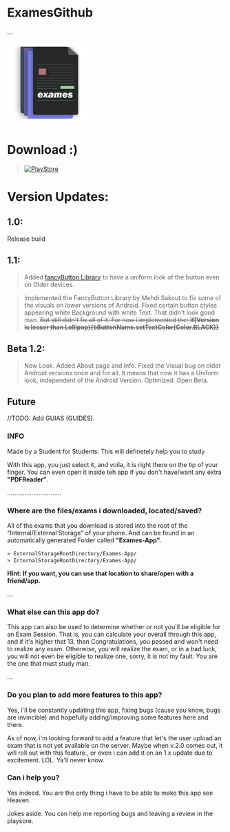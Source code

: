 # ExamesGithub

...

![logo.png](/app/src/main/res/mipmap-xxxhdpi/ic_launcher.png)


# Download :)
> [![PlayStore](http://www.marinepartsexpress.com/images/googleplay150.png)](https://play.google.com/store/apps/details?id=com.kishan.exames)


# Version Updates:
## 1.0:
Release build

## 1.1:
> Added [fancyButton Library](https://github.com/medyo/Fancybuttons) to have a uniform look of the button even on Older devices.

> Implemented the FancyButton Library by Mehdi Sakout to fix some of the visuals on lower versions of Android.
> Fixed certain button styles appearing white Background with white Text. That didn't look good man. ~~But still didn't fix all of it. For now i implemented the: **if(Version is lesser than Lollipop){bButtonName.setTextColor(Color.BLACK)}**~~

## Beta 1.2:
> New Look.
> Added About page and Info.
> Fixed the Visual bug on older Android versions once and for all. It means that now it has a Uniform look, independent of the Android Version.
> Optimized.
> Open Beta.

## Future
//TODO: Add GUIAS (GUIDES).

### INFO
  Made by a Student for Students. This will definetely help you to study
  
  With this app, you just select it, and voila, it is right there on the tip of your finger. You can even open it inside teh app if you don't have/want any extra <b>"PDFReader"</b>. 

...............................

### Where are the files/exams i downloaded, located/saved?
  All of the exams that you download is stored into the root of the "Internal/External Storage" of your phone. And can be found in an automatically generated Folder called <b>"Exames-App"</b>.

    > ExternalStorageRootDirectory/Exames-App/  
    > InternalStorageRootDirectory/Exames-App/

  <b> Hint: If you want, you can use that location to share/open with a friend/app.</b>


...


### What else can this app do?
This app can also be used to determine whether or not you'll be eligible for an Exam Session. That is, you can calculate your overall through this app, and if it's higher that 13, than Congratulations, you passed and won't need to realize any exam. Otherwise, you will realize the exam, or in a bad luck, you will not even be eligible to realize one, sorry, it is not my fault. You are the one that must study man.


...


### Do you plan to add more features to this app?
Yes, i'll be constantly updating this app, fixing bugs (cause you know, bugs are invincible) and hopefully adding/improving some features here and there.

As of now, i'm looking forward to add a feature that let's the user upload an exam that is not yet available on the server. Maybe when v.2.0 comes out, it will roll out with this feature., or even i can add it on an 1.x update due to excitement. LOL. Ya'll never know.

### Can i help you?
Yes indeed. You are the only thing i have to be able to make this app see Heaven.

Jokes aside.
You can help me reporting bugs and leaving a review in the playsore. 
